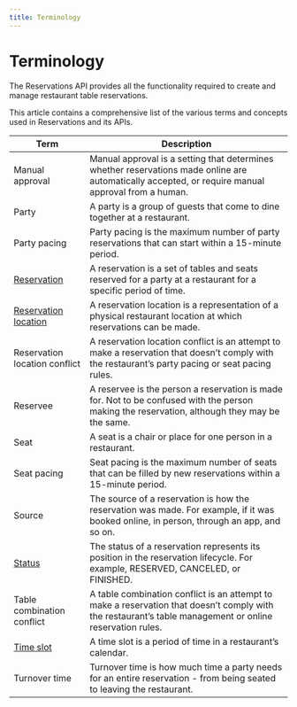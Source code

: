 ```yaml
---
title: Terminology
---
```


# Terminology
The Reservations API provides all the functionality required to create and manage restaurant table reservations. 

This article contains a comprehensive list of the various terms and concepts used in Reservations and its APIs.

| Term | Description | 
| ---- | ----------- |
| Manual approval | Manual approval is a setting that determines whether reservations made online are automatically accepted, or require manual approval from a human. |
| Party | A party is a group of guests that come to dine together at a restaurant. |
| Party pacing | Party pacing is the maximum number of party reservations that can start within a 15-minute period. |
| [Reservation](https://www.wix.com/velo/reference/wix-table-reservations-v2/reservations/introduction) | A reservation is a set of tables and seats reserved for a party at a restaurant for a specific period of time. |
| [Reservation location](https://www.wix.com/velo/reference/wix-table-reservations-v2/reservationlocations/introduction) | A reservation location is a representation of a physical restaurant location at which reservations can be made. |
| Reservation location conflict | A reservation location conflict is an attempt to make a reservation that doesn’t comply with the restaurant’s party pacing or seat pacing rules. |
| Reservee | A reservee is the person a reservation is made for. Not to be confused with the person making the reservation, although they may be the same. |
| Seat | A seat is a chair or place for one person in a restaurant. |
| Seat pacing | Seat pacing is the maximum number of seats that can be filled by new reservations within a 15-minute period. |
| Source | The source of a reservation is how the reservation was made. For example, if it was booked online, in person, through an app, and so on. |
| [Status](https://www.wix.com/velo/reference/wix-table-reservations-v2/reservations/the-reservation-lifecycle) | The status of a reservation represents its position in the reservation lifecycle. For example, RESERVED, CANCELED, or FINISHED. |
| Table combination conflict | A table combination conflict is an attempt to make a reservation that doesn’t comply with the restaurant’s table management or online reservation rules. |
| [Time slot]([https://dev.wix.com/docs/rest/api-reference/wix-restaurants/reservations/time-slots/introduction](https://www.wix.com/velo/reference/wix-table-reservations-v2/timeslots/introduction)) | A time slot is a period of time in a restaurant’s calendar. |
| Turnover time | Turnover time is how much time a party needs for an entire reservation - from being seated to leaving the restaurant. |
